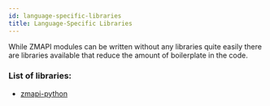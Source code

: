 ```yaml
---
id: language-specific-libraries
title: Language-Specific Libraries
---
```


While ZMAPI modules can be written without any libraries quite easily there are libraries available that reduce the amount of boilerplate in the code.

### List of libraries:
- [zmapi-python](https://github.com/zmapi/zmapi-python)
